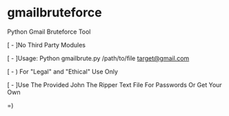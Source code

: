 # gmailbruteforce
Python Gmail Bruteforce Tool


[ - ]No Third Party Modules

[ - ]Usage:
Python gmailbrute.py /path/to/file target@gmail.com

[ - ) For "Legal" and "Ethical" Use Only

[ - ]Use The Provided John The Ripper Text File For Passwords Or Get Your Own

=)
